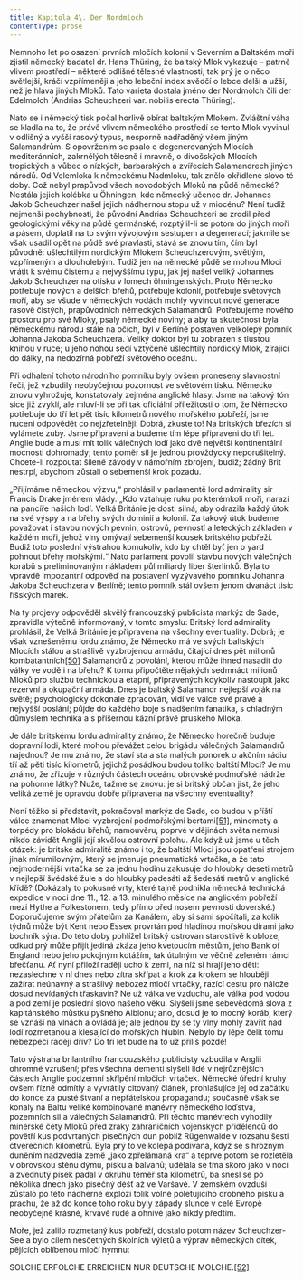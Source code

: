 ```yaml
---
title: Kapitola 4\. Der Nordmloch
contentType: prose
---
```


<section>

Nemnoho let po osazení prvních mločích kolonií v Severním a Baltském moři zjistil německý badatel dr. Hans Thüring, že baltský Mlok vykazuje – patrně vlivem prostředí – některé odlišné tělesné vlastnosti; tak prý je o něco světlejší, kráčí vzpřímeněji a jeho lebeční index svědčí o lebce delší a užší, než je hlava jiných Mloků. Tato varieta dostala jméno der Nordmolch čili der Edelmolch (Andrias Scheuchzeri var. nobilis erecta Thüring).

Nato se i německý tisk počal horlivě obírat baltským Mlokem. Zvláštní váha se kladla na to, že právě vlivem německého prostředí se tento Mlok vyvinul v odlišný a vyšší rasový typus, nesporně nadřaděný všem jiným Salamandrům. S opovržením se psalo o degenerovaných Mlocích mediteránních, zakrnělých tělesně i mravně, o divošských Mlocích tropických a vůbec o nízkých, barbarských a zvířecích Salamandrech jiných národů. Od Velemloka k německému Nadmloku, tak znělo okřídlené slovo té doby. Což nebyl prapůvod všech novodobých Mloků na půdě německé? Nestála jejich kolébka u Öhningen, kde německý učenec dr. Johannes Jakob Scheuchzer našel jejich nádhernou stopu už v miocénu? Není tudíž nejmenší pochybnosti, že původní Andrias Scheuchzeri se zrodil před geologickými věky na půdě germánské; rozptýlil-li se potom do jiných moří a pásem, doplatil na to svým vývojovým sestupem a degenerací; jakmile se však usadil opět na půdě své pravlasti, stává se znovu tím, čím byl původně: ušlechtilým nordickým Mlokem Scheuchzerovým, světlým, vzpřímeným a dlouholebým. Tudíž jen na německé půdě se mohou Mloci vrátit k svému čistému a nejvyššímu typu, jak jej našel veliký Johannes Jakob Scheuchzer na otisku v lomech öhningenských. Proto Německo potřebuje nových a delších břehů, potřebuje kolonií, potřebuje světových moří, aby se všude v německých vodách mohly vyvinout nové generace rasově čistých, prapůvodních německých Salamandrů. Potřebujeme nového prostoru pro své Mloky, psaly německé noviny; a aby ta skutečnost byla německému národu stále na očích, byl v Berlíně postaven velkolepý pomník Johanna Jakoba Scheuchzera. Veliký doktor byl tu zobrazen s tlustou knihou v ruce; u jeho nohou sedí vztyčeně ušlechtilý nordický Mlok, zírající do dálky, na nedozírná pobřeží světového oceánu.

Při odhalení tohoto národního pomníku byly ovšem proneseny slavnostní řeči, jež vzbudily neobyčejnou pozornost ve světovém tisku. Německo znovu vyhrožuje, konstatovaly zejména anglické hlasy. Jsme na takový tón sice již zvyklí, ale mluví-li se při tak oficiální příležitosti o tom, že Německo potřebuje do tří let pět tisíc kilometrů nového mořského pobřeží, jsme nuceni odpovědět co nejzřetelněji: Dobrá, zkuste to! Na britských březích si vylámete zuby. Jsme připraveni a budeme tím lépe připraveni do tří let. Anglie bude a musí mít tolik válečných lodí jako dvě největší kontinentální mocnosti dohromady; tento poměr sil je jednou provždycky neporušitelný. Chcete-li rozpoutat šílené závody v námořním zbrojení, budiž; žádný Brit nestrpí, abychom zůstali o sebemenší krok pozadu.

„Přijímáme německou výzvu,“ prohlásil v parlamentě lord admirality sir Francis Drake jménem vlády. „Kdo vztahuje ruku po kterémkoli moři, narazí na pancíře našich lodí. Velká Británie je dosti silná, aby odrazila každý útok na své výspy a na břehy svých dominií a kolonií. Za takový útok budeme považovat i stavbu nových pevnin, ostrovů, pevností a leteckých základen v každém moři, jehož vlny omývají sebemenší kousek britského pobřeží. Budiž toto poslední výstrahou komukoliv, kdo by chtěl byť jen o yard pohnout břehy mořskými.“ Nato parlament povolil stavbu nových válečných korábů s preliminovaným nákladem půl miliardy liber šterlinků. Byla to vpravdě impozantní odpověď na postavení vyzývavého pomníku Johanna Jakoba Scheuchzera v Berlíně; tento pomník stál ovšem jenom dvanáct tisíc říšských marek.

Na ty projevy odpověděl skvělý francouzský publicista markýz de Sade, zpravidla výtečně informovaný, v tomto smyslu: Britský lord admirality prohlásil, že Velká Británie je připravena na všechny eventuality. Dobrá; je však vznešenému lordu známo, že Německo má ve svých baltských Mlocích stálou a strašlivě vyzbrojenou armádu, čítající dnes pět milionů kombatantních[\[50\]](./resources/undefined) Salamandrů z povolání, kterou může ihned nasadit do války ve vodě i na břehu? K tomu připočtěte nějakých sedmnáct milionů Mloků pro službu technickou a etapní, připravených kdykoliv nastoupit jako rezervní a okupační armáda. Dnes je baltský Salamandr nejlepší voják na světě; psychologicky dokonale zpracován, vidí ve válce své pravé a nejvyšší poslání; půjde do každého boje s nadšením fanatika, s chladným důmyslem technika a s příšernou kázní právě pruského Mloka.

Je dále britskému lordu admirality známo, že Německo horečně buduje dopravní lodi, které mohou převážet celou brigádu válečných Salamandrů najednou? Je mu známo, že staví sta a sta malých ponorek o akčním rádiu tří až pěti tisíc kilometrů, jejichž posádkou budou toliko baltští Mloci? Je mu známo, že zřizuje v různých částech oceánu obrovské podmořské nádrže na pohonné látky? Nuže, tažme se znovu: je si britský občan jist, že jeho veliká země je opravdu dobře připravena na všechny eventuality?

Není těžko si představit, pokračoval markýz de Sade, co budou v příští válce znamenat Mloci vyzbrojení podmořskými bertami[\[51\]](./resources/undefined), minomety a torpédy pro blokádu břehů; namouvěru, poprvé v dějinách světa nemusí nikdo závidět Anglii její skvělou ostrovní polohu. Ale když už jsme u těch otázek: je britské admiralitě známo i to, že baltští Mloci jsou opatřeni strojem jinak mírumilovným, který se jmenuje pneumatická vrtačka, a že tato nejmodernější vrtačka se za jednu hodinu zakusuje do hloubky deseti metrů v nejlepší švédské žule a do hloubky padesáti až šedesáti metrů v anglické křídě? (Dokázaly to pokusné vrty, které tajně podnikla německá technická expedice v noci dne 11., 12. a 13. minulého měsíce na anglickém pobřeží mezi Hythe a Folkestonem, tedy přímo před nosem pevnosti doverské.) Doporučujeme svým přátelům za Kanálem, aby si sami spočítali, za kolik týdnů může být Kent nebo Essex provrtán pod hladinou mořskou dírami jako bochník sýra. Do této doby pohlížel britský ostrovan starostlivě k obloze, odkud prý může přijít jediná zkáza jeho kvetoucím městům, jeho Bank of England nebo jeho pokojným kotážím, tak útulným ve věčně zeleném rámci břečťanu. Ať nyní přiloží raději ucho k zemi, na níž si hrají jeho děti: nezaslechne v ní dnes nebo zítra skřípat a krok za krokem se hlouběji zažírat neúnavný a strašlivý nebozez mločí vrtačky, razící cestu pro nálože dosud nevídaných třaskavin? Ne už válka ve vzduchu, ale válka pod vodou a pod zemí je poslední slovo našeho věku. Slyšeli jsme sebevědomá slova z kapitánského můstku pyšného Albionu; ano, dosud je to mocný koráb, který se vznáší na vlnách a ovládá je; ale jednou by se ty vlny mohly zavřít nad lodí rozmetanou a klesající do mořských hlubin. Nebylo by lépe čelit tomu nebezpečí raději dřív? Do tří let bude na to už příliš pozdě!

Tato výstraha brilantního francouzského publicisty vzbudila v Anglii ohromné vzrušení; přes všechna dementi slyšeli lidé v nejrůznějších částech Anglie podzemní skřípění mločích vrtaček. Německé úřední kruhy ovšem řízně odmítly a vyvrátily citovaný článek, prohlašujíce jej od začátku do konce za pusté štvaní a nepřátelskou propagandu; současně však se konaly na Baltu veliké kombinované manévry německého loďstva, pozemních sil a válečných Salamandrů. Při těchto manévrech vyhodily minérské čety Mloků před zraky zahraničních vojenských přidělenců do povětří kus podvrtaných písečných dun poblíž Rügenwalde v rozsahu šesti čtverečních kilometrů. Byla prý to velkolepá podívaná, když se s hrozným duněním nadzvedla země „jako zpřelámaná kra“ a teprve potom se rozletěla v obrovskou stěnu dýmu, písku a balvanů; udělala se tma skoro jako v noci a zvednutý písek padal v okruhu téměř sta kilometrů, ba snesl se po několika dnech jako písečný déšť až ve Varšavě. V zemském ovzduší zůstalo po této nádherné explozi tolik volně poletujícího drobného písku a prachu, že až do konce toho roku byly západy slunce v celé Evropě neobyčejně krásné, krvavě rudé a ohnivé jako nikdy předtím.

Moře, jež zalilo rozmetaný kus pobřeží, dostalo potom název Scheuchzer-See a bylo cílem nesčetných školních výletů a výprav německých dítek, pějících oblíbenou mločí hymnu:

SOLCHE ERFOLCHE ERREICHEN NUR DEUTSCHE MOLCHE.[\[52\]](./resources/undefined)

</section>
